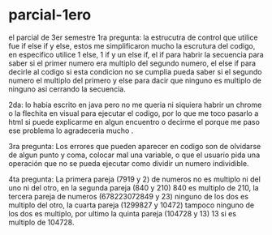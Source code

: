 # parcial-1ero
el parcial de 3er semestre
1ra pregunta: la estrucutra de control que utilice fue if else if y else, estos me simplificaron mucho la escrutura del codigo, en especifico utilice 1 else, 1 if y un else if, el if para habrir la secuencia para saber si el primer numero era multiplo del segundo numero, el else if para decirle al codigo si esta condicion no se cumplia pueda saber si el segundo numero el multiplo del primero y else para dacir que ninguno es multiplo de ninguno asi cerrando la secuencia.

2da: lo habia escrito en java pero no me queria ni siquiera habrir un chrome o la flechita en visual para ejecutar el codigo, por lo que me toco pasarlo a html si puede explicarme en algun encuentro o decirme el porque me paso ese problema lo agradeceria mucho .

3ra pregunta: Los errores que pueden aparecer en codigo son de olvidarse de algun punto y coma, colocar mal una variable, o que el usuario pida una operación que no se pueda ejecutar como dividir un numero individible.

4ta pregunta: La primera pareja (7919 y 2) de numeros no es multiplo ni del uno ni del otro, en la segunda pareja (840 y 210) 840 es multiplo de 210, la tercera pareja de numeros (678223072849 y 23) ninguno de los dos es multiplo del otro, la cuarta pareja (1299827 y 10472) tampoco ninguno de los dos es multiplo, por ultimo la quinta pareja (104728 y 13) 13 si es multiplo de 104728.